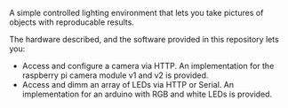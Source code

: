 A simple controlled lighting environment that lets you take pictures of
objects with reproducable results.

The hardware described, and the software provided in this repository lets you:

- Access and configure a camera via HTTP. An implementation for the raspberry
  pi camera module v1 and v2 is provided.
- Access and dimm an array of LEDs via HTTP or Serial. An implementation for
  an arduino with RGB and white LEDs is provided.
